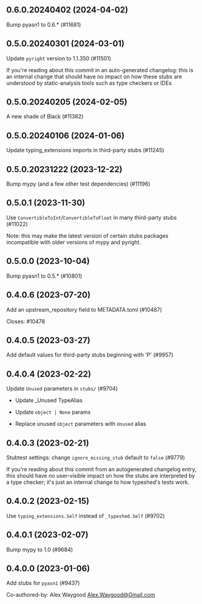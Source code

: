 ## 0.6.0.20240402 (2024-04-02)

Bump pyasn1 to 0.6.* (#11681)

## 0.5.0.20240301 (2024-03-01)

Update `pyright` version to 1.1.350 (#11501)

If you're reading about this commit in an auto-generated changelog: this is an internal change that should have no impact on how these stubs are understood by static-analysis tools such as type checkers or IDEs

## 0.5.0.20240205 (2024-02-05)

A new shade of Black (#11362)

## 0.5.0.20240106 (2024-01-06)

Update typing_extensions imports in third-party stubs (#11245)

## 0.5.0.20231222 (2023-12-22)

Bump mypy (and a few other test dependencies) (#11196)

## 0.5.0.1 (2023-11-30)

Use `ConvertibleToInt`/`ConvertibleToFloat` in many third-party stubs (#11022)

Note: this may make the latest version of certain stubs packages incompatible with older versions of mypy and pyright.

## 0.5.0.0 (2023-10-04)

Bump pyasn1 to 0.5.* (#10801)

## 0.4.0.6 (2023-07-20)

Add an upstream_repository field to METADATA.toml (#10487)

Closes: #10478

## 0.4.0.5 (2023-03-27)

Add default values for third-party stubs beginning with 'P' (#9957)

## 0.4.0.4 (2023-02-22)

Update `Unused` parameters in `stubs/` (#9704)

* Update _Unused TypeAlias

* Update `object | None` params

* Replace unused `object` parameters with `Unused` alias

## 0.4.0.3 (2023-02-21)

Stubtest settings: change `ignore_missing_stub` default to `false` (#9779)

If you're reading about this commit from an autogenerated changelog entry, this should have no user-visible impact on how the stubs are interpreted by a type checker; it's just an internal change to how typeshed's tests work.

## 0.4.0.2 (2023-02-15)

Use `typing_extensions.Self` instead of `_typeshed.Self` (#9702)

## 0.4.0.1 (2023-02-07)

Bump mypy to 1.0 (#9684)

## 0.4.0.0 (2023-01-06)

Add stubs for `pyasn1` (#9437)

Co-authored-by: Alex Waygood <Alex.Waygood@Gmail.com>

